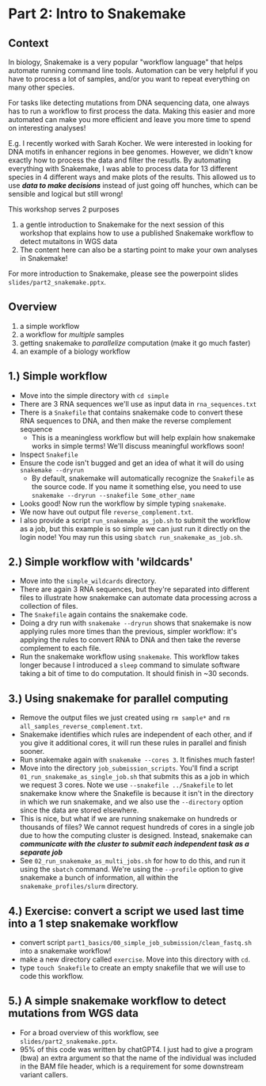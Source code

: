# Part 2: Intro to Snakemake

## Context

In biology, Snakemake is a very popular "workflow language" that helps automate running command line tools. Automation can be very helpful if you have to process a lot of samples, and/or you want to repeat everything on many other species.

For tasks like detecting mutations from DNA sequencing data, one always has to run a workflow to first process the data. Making this easier and more automated can make you more efficient and leave you more time to spend on interesting analyses!

E.g. I recently worked with Sarah Kocher. We were interested in looking for DNA motifs in enhancer regions in bee genomes. However, we didn't know exactly how to process the data and filter the resutls. By automating everything with Snakemake, I was able to process data for 13 different species in 4 different ways and make plots of the results. This allowed us to use ***data to make decisions*** instead of just going off hunches, which can be sensible and logical but still wrong!

This workshop serves 2 purposes
1. a gentle introduction to Snakemake for the next session of this workshop that explains how to use a published Snakemake workflow to detect mutaitons in WGS data
2. The content here can also be a starting point to make your own analyses in Snakemake!

For more introduction to Snakemake, please see the powerpoint slides `slides/part2_snakemake.pptx`.

## Overview
1. a simple workflow
2. a workflow for *multiple* samples
3. getting snakemake to *parallelize* computation (make it go much faster)
4. an example of a biology workflow

## 1.) Simple workflow

- Move into the simple directory with `cd simple`
- There are 3 RNA sequences we'll use as input data in `rna_sequences.txt`
- There is a `Snakefile` that contains snakemake code to convert these RNA sequences to DNA, and then make the reverse complement sequence
    - This is a meaningless workflow but will help explain how snakemake works in simple terms! We'll discuss meaningful workflows soon!
- Inspect `Snakefile`
- Ensure the code isn't bugged and get an idea of what it will do using `snakemake --dryrun`
    - By default, snakemake will automatically recognize the `Snakefile` as the source code. If you name it something else, you need to use `snakemake --dryrun --snakefile Some_other_name`
- Looks good! Now run the workflow by simple typing `snakemake`.
- We now have out output file `reverse_complement.txt`.
- I also provide a script `run_snakemake_as_job.sh` to submit the workflow as a job, but this example is so simple we can just run it directly on the login node! You may run this using `sbatch run_snakemake_as_job.sh`.


## 2.) Simple workflow with 'wildcards'

- Move into the `simple_wildcards` directory.
- There are again 3 RNA sequences, but they're separated into different files to illustrate how snakemake can automate data processing across a collection of files.
- The `Snakefile` again contains the snakemake code.
- Doing a dry run with `snakemake --dryrun` shows that snakemake is now applying rules more times than the previous, simpler workflow: it's applying the rules to convert RNA to DNA and then take the reverse complement to each file.
- Run the snakemake workflow using `snakemake`. This workflow takes longer because I introduced a `sleep` command to simulate software taking a bit of time to do computation. It should finish in ~30 seconds.

## 3.) Using snakemake for parallel computing

- Remove the output files we just created using `rm sample*` and `rm all_samples_reverse_complement.txt`.
- Snakemake identifies which rules are independent of each other, and if you give it additional cores, it will run these rules in parallel and finish sooner.
- Run snakemake again with `snakemake --cores 3`. It finishes much faster!
- Move into the directory `job_submission_scripts`. You'll find a script `01_run_snakemake_as_single_job.sh` that submits this as a job in which we request 3 cores. Note we use `--snakefile ../Snakefile` to let snakemake know where the Snakefile is because it isn't in the directory in which we run snakemake, and we also use the `--directory` option since the data are stored elsewhere.
- This is nice, but what if we are running snakemake on hundreds or thousands of files? We cannot request hundreds of cores in a single job due to how the computing cluster is designed. Instead, snakemake can ***communicate with the cluster to submit each independent task as a separate job***
- See `02_run_snakemake_as_multi_jobs.sh` for how to do this, and run it using the `sbatch` command. We're using the `--profile` option to give snakemake a bunch of information, all within the `snakemake_profiles/slurm` directory.

## 4.) Exercise: convert a script we used last time into a 1 step snakemake workflow
- convert script `part1_basics/00_simple_job_submission/clean_fastq.sh` into a snakemake workflow!
- make a new directory called `exercise`. Move into this directory with `cd`.
- type `touch Snakefile` to create an empty snakefile that we will use to code this workflow.

## 5.) A simple snakemake workflow to detect mutations from WGS data
- For a broad overview of this workflow, see `slides/part2_snakemake.pptx`.
- 95% of this code was written by chatGPT4. I just had to give a program (bwa) an extra argument so that the name of the individual was included in the BAM file header, which is a requirement for some downstream variant callers.
